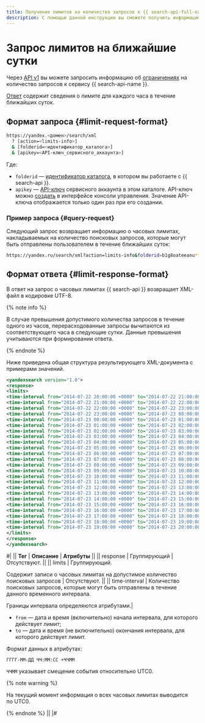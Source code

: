 ```yaml
---
title: Получение лимитов на количество запросов к {{ search-api-full-name }} через API v1
description: С помощью данной инструкции вы сможете получить информацию о лимитах на количество запросов, которые можно отправить к сервису {{ search-api-name }} через API v1 в ближайшие сутки.
---
```


# Запрос лимитов на ближайшие сутки

Через [API v1](../concepts/index.md#api-v1) вы можете запросить информацию об [ограничениях](../concepts/limits.md) на количество запросов к сервису {{ search-api-name }}.

[Ответ](#limit-response-format) содержит сведения о лимите для каждого часа в течение ближайших суток.

## Формат запроса {#limit-request-format}

```bash
https://yandex.<домен>/search/xml
  ? [action=<limits-info>]
  & [folderid=<идентификатор_каталога>]
  & [apikey=<API-ключ_сервисного_аккаунта>]
```

Где:

* `folderid` — [идентификатор каталога](../../resource-manager/operations/folder/get-id.md), в котором вы работаете с {{ search-api }}.
* `apikey` — [API-ключ](../../iam/concepts/authorization/api-key.md) сервисного аккаунта в этом каталоге. API-ключ можно [создать](../../iam/operations/api-key/create.md) в интерфейсе консоли управления. Значение API-ключа отображается только один раз при его создании.

### Пример запроса {#query-request}

Следующий запрос возвращает информацию о часовых лимитах, накладываемых на количество поисковых запросов, которые могут быть отправлены пользователем в течение ближайших суток:

```bash
https://yandex.ru/search/xml?action=limits-info&folderid=b1g8oateeanu********&apikey=AQVN1kJ7f_1dHwW_Ert6p8357XJgzuKEpW********
```

## Формат ответа {#limit-response-format}

В ответ на запрос о часовых лимитах {{ search-api }} возвращает XML-файл в кодировке UTF-8.

{% note info %}

В случае превышения допустимого количества запросов в течение одного из часов, перерасходованные запросы вычитаются из соответствующего часа в следующие сутки. Данные превышения учитываются при формировании ответа.

{% endnote %}

Ниже приведена общая структура результирующего XML-документа с примерами значений.


```xml
<yandexsearch version="1.0">
<response>
<limits>
<time-interval from="2014-07-22 20:00:00 +0000" to="2014-07-22 21:00:00 +0000">500</time-interval>
<time-interval from="2014-07-22 21:00:00 +0000" to="2014-07-22 22:00:00 +0000">450</time-interval>
<time-interval from="2014-07-22 22:00:00 +0000" to="2014-07-22 23:00:00 +0000">590</time-interval>
<time-interval from="2014-07-22 23:00:00 +0000" to="2014-07-23 00:00:00 +0000">600</time-interval>
<time-interval from="2014-07-23 00:00:00 +0000" to="2014-07-23 01:00:00 +0000">300</time-interval>
<time-interval from="2014-07-23 01:00:00 +0000" to="2014-07-23 02:00:00 +0000">200</time-interval>
<time-interval from="2014-07-23 02:00:00 +0000" to="2014-07-23 03:00:00 +0000">500</time-interval>
<time-interval from="2014-07-23 03:00:00 +0000" to="2014-07-23 04:00:00 +0000">500</time-interval>
<time-interval from="2014-07-23 04:00:00 +0000" to="2014-07-23 05:00:00 +0000">500</time-interval>
<time-interval from="2014-07-23 05:00:00 +0000" to="2014-07-23 06:00:00 +0000">100</time-interval>
<time-interval from="2014-07-23 06:00:00 +0000" to="2014-07-23 07:00:00 +0000">100</time-interval>
<time-interval from="2014-07-23 07:00:00 +0000" to="2014-07-23 08:00:00 +0000">100</time-interval>
<time-interval from="2014-07-23 08:00:00 +0000" to="2014-07-23 09:00:00 +0000">100</time-interval>
<time-interval from="2014-07-23 09:00:00 +0000" to="2014-07-23 10:00:00 +0000">200</time-interval>
<time-interval from="2014-07-23 10:00:00 +0000" to="2014-07-23 11:00:00 +0000">300</time-interval>
<time-interval from="2014-07-23 11:00:00 +0000" to="2014-07-23 12:00:00 +0000">300</time-interval>
<time-interval from="2014-07-23 12:00:00 +0000" to="2014-07-23 13:00:00 +0000">300</time-interval>
<time-interval from="2014-07-23 13:00:00 +0000" to="2014-07-23 14:00:00 +0000">300</time-interval>
<time-interval from="2014-07-23 14:00:00 +0000" to="2014-07-23 15:00:00 +0000">300</time-interval>
<time-interval from="2014-07-23 15:00:00 +0000" to="2014-07-23 16:00:00 +0000">300</time-interval>
<time-interval from="2014-07-23 16:00:00 +0000" to="2014-07-23 17:00:00 +0000">400</time-interval>
<time-interval from="2014-07-23 17:00:00 +0000" to="2014-07-23 18:00:00 +0000">500</time-interval>
<time-interval from="2014-07-23 18:00:00 +0000" to="2014-07-23 19:00:00 +0000">500</time-interval>
<time-interval from="2014-07-23 19:00:00 +0000" to="2014-07-23 20:00:00 +0000">600</time-interval>
</limits>
</response>
</yandexsearch>
```


#|
|| **Тег** | **Описание** | **Атрибуты** ||
|| response | Группирующий |Отсутствуют. ||
|| limits | 
Группирующий.

Содержит записи о часовых лимитах на допустимое количество поисковых запросов
| Отсутствуют. ||
|| time-interval | 
Количество поисковых запросов, которые могут быть отправлены в течение данного временного интервала.

Границы интервала определяются атрибутами.| 
- `from` — дата и время (включительно) начала интервала, для которого действует лимит;
- `to` — дата и время (не включительно) окончания интервала, для которого действует лимит.

Формат данных в атрибутах:

```no-highlight
ГГГГ-ММ-ДД ЧЧ:ММ:СС +ЧЧММ 
```

`ЧЧММ` указывает смещение события относительно UTC0.

{% note warning %}

На текущий момент информация о всех часовых лимитах выводится по UTC0.

{% endnote %}
||
|#